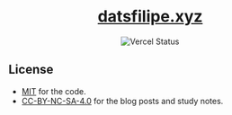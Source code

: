 <div align="center">

# [datsfilipe.xyz](https://datsfilipe.xyz)

![Vercel Status](https://img.shields.io/github/deployments/datsfilipe/datsfilipe.xyz/production?logo=vercel&logoColor=white&label=vercel)

</div>


## License

- [MIT](./LICENSE) for the code.
- [CC-BY-NC-SA-4.0](./CC-BY-NC-SA-4.0) for the blog posts and study notes.
